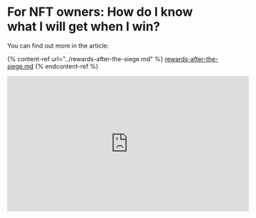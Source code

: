 # For NFT owners: How do I know what I will get when I win?

You can find out more in the article:

{% content-ref url="../rewards-after-the-siege.md" %}
[rewards-after-the-siege.md](../rewards-after-the-siege.md)
{% endcontent-ref %}

<iframe width="560" height="315" 
src="https://www.youtube.com/shorts/yR8fALEdcek" 
title="YouTube video player" 
frameborder="0" 
allow="accelerometer; autoplay; 
clipboard-write; encrypted-media; gyroscope; picture-in-picture; web-share" allowfullscreen>
</iframe>